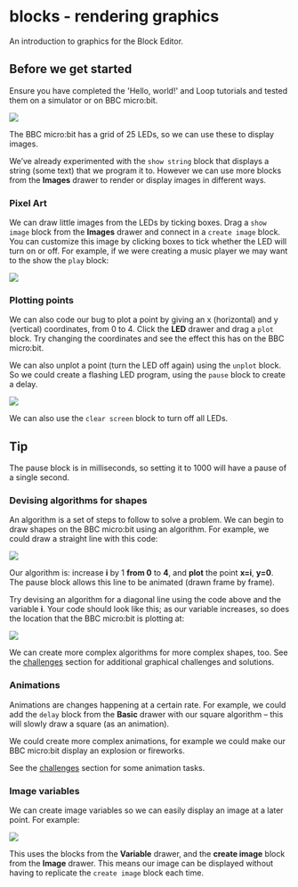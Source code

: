 # blocks - rendering graphics

An introduction to graphics for the Block Editor.

## Before we get started

Ensure you have completed the 'Hello, world!' and Loop tutorials and tested them on a simulator or on BBC micro:bit.

![](/static/mb/blocks/lessons/blocks-conditions-0.png)

The BBC micro:bit has a grid of 25 LEDs, so we can use these to display images.

We’ve already experimented with the `show string` block that displays a string (some text) that we program it to. However we can use more blocks from the **Images** drawer to render or display images in different ways.

### Pixel Art

We can draw little images from the LEDs by ticking boxes. Drag a `show image` block from the **Images** drawer and connect in a `create image` block. You can customize this image by clicking boxes to tick whether the LED will turn on or off. For example, if we were creating a music player we may want to the show the `play` block:

![](/static/mb/blocks/lessons/graphics-0.png)

### Plotting points

We can also code our bug to plot a point by giving an x (horizontal) and y (vertical) coordinates, from 0 to 4. Click the **LED** drawer and drag a `plot` block. Try changing the coordinates and see the effect this has on the BBC micro:bit.

We can also unplot a point (turn the LED off again) using the `unplot` block. So we could create a flashing LED program, using the `pause` block to create a delay.

![](/static/mb/blocks/lessons/graphics-1.png)

We can also use the `clear screen` block to turn off all LEDs.

## Tip

The pause block is in milliseconds, so setting it to 1000 will have a pause of a single second.

### Devising algorithms for shapes

An algorithm is a set of steps to follow to solve a problem. We can begin to draw shapes on the BBC micro:bit using an algorithm. For example, we could draw a straight line with this code:

![](/static/mb/blocks/lessons/graphics-2.png)

Our algorithm is: increase **i** by 1 **from 0** to **4**, and **plot** the point **x=i**, **y=0**. The pause block allows this line to be animated (drawn frame by frame).

Try devising an algorithm for a diagonal line using the code above and the variable **i**. Your code should look like this; as our variable increases, so does the location that the BBC micro:bit is plotting at:

![](/static/mb/blocks/lessons/graphics-3.png)

We can create more complex algorithms for more complex shapes, too. See the [challenges](/lessons/challenges) section for additional graphical challenges and solutions.

### Animations

Animations are changes happening at a certain rate. For example, we could add the `delay` block from the **Basic** drawer with our square algorithm – this will slowly draw a square (as an animation).

We could create more complex animations, for example we could make our BBC micro:bit display an explosion or fireworks.

See the [challenges](/lessons/challenges) section for some animation tasks.

### Image variables

We can create image variables so we can easily display an image at a later point. For example:

![](/static/mb/blocks/lessons/graphics-4.png)

This uses the blocks from the **Variable** drawer, and the **create image** block from the **Image** drawer. This means our image can be displayed without having to replicate the `create image` block each time.

